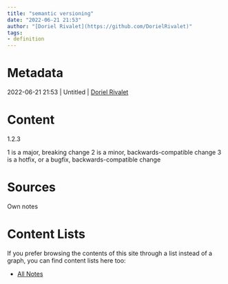 ```yaml
---
title: "semantic versioning"
date: "2022-06-21 21:53"
author: "[Doriel Rivalet](https://github.com/DorielRivalet)"
tags:
- definition
---
```


# Metadata
2022-06-21 21:53  | Untitled | [Doriel Rivalet](https://github.com/DorielRivalet)

# Content
1.2.3

1 is a major, breaking change
2 is a minor, backwards-compatible change
3 is a hotfix, or a bugfix, backwards-compatible change

# Sources
Own notes

# Content Lists
If you prefer browsing the contents of this site through a list instead of a graph, you can find content lists here too:

- [All Notes](notes/)
